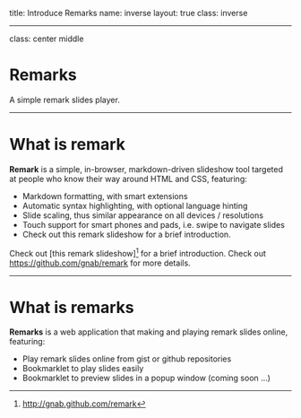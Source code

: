 title: Introduce Remarks
name: inverse
layout: true
class: inverse

---
class: center middle

# Remarks
A simple remark slides player.

---
# What is remark

**Remark** is a simple, in-browser, markdown-driven slideshow tool targeted at people who know their way around HTML and CSS, featuring:

 * Markdown formatting, with smart extensions
 * Automatic syntax highlighting, with optional language hinting
 * Slide scaling, thus similar appearance on all devices / resolutions
 * Touch support for smart phones and pads, i.e. swipe to navigate slides
 * Check out this remark slideshow for a brief introduction.

Check out [this remark slideshow][^1] for a brief introduction.
Check out <https://github.com/gnab/remark> for more details.

[^1]: http://gnab.github.com/remark

---
# What is remarks

**Remarks** is a web application that making and playing remark slides online, featuring:

 * Play remark slides online from gist or github repositories
 * Bookmarklet to play slides easily
 * Bookmarklet to preview slides in a popup window (coming soon ...)


